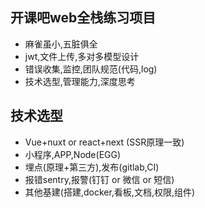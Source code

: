 ## 开课吧web全栈练习项目

- 麻雀虽小,五脏俱全
- jwt,文件上传,多对多模型设计
- 错误收集,监控,团队规范(代码,log)
- 技术选型,管理能力,深度思考



## 技术选型

- Vue+nuxt or react+next (SSR原理一致)
- 小程序,APP,Node(EGG)
- 埋点(原理+第三方),发布(gitlab,CI)
- 报错sentry,报警(钉钉 or 微信 or 短信)
- 其他基建(搭建,docker,看板,文档,权限,组件)

